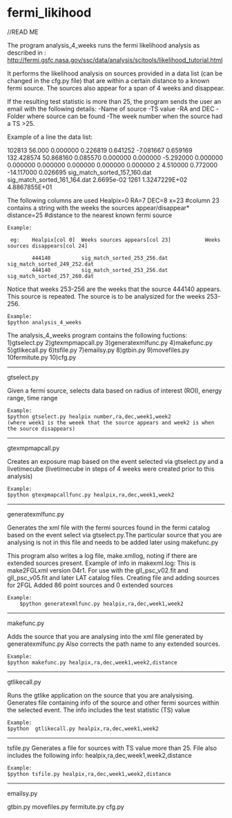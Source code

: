 # fermi_likihood

//READ ME

The program analysis_4_weeks runs the fermi likelihood analysis as described in : http://fermi.gsfc.nasa.gov/ssc/data/analysis/scitools/likelihood_tutorial.html 

It performs the likelihood analysis on sources provided in a data list (can be changed in the cfg.py file) that are within a certain distance to a known fermi source. The sources also appear for a span of 4 weeks and disappear. 

If the resulting test statistic is more than 25, the program sends the user an email with the following details:
-Name of source
-TS value
-RA and DEC 
-Folder where source can be found
-The week number when the source had a TS >25.

Example of a line the data list:

102813   56.000 0.000000 0.226819 0.641252 -7.081667 0.659169 132.428574 50.868160 0.085570 0.000000 0.000000 -5.292000 0.000000 0.000000 0.000000 0.000000 0.000000 0.000000 2
4.510000 0.772000 -14.117000 0.026695  sig_match_sorted_157_160.dat sig_match_sorted_161_164.dat   2.6695e-02    1261   1.3247229E+02   4.8867855E+01

The following columns are used
Healpix=0
RA=7
DEC=8
x=23 #column 23 contains a string with the weeks the sources appear/disappear*
distance=25 #distance to the nearest known fermi source

	Example:

	 eg:	Healpix[col 0] 	Weeks sources appears[col 23]			Weeks sources disappears[col 24]

			444140   		sig_match_sorted_253_256.dat 	sig_match_sorted_249_252.dat   
    	 	444140  		sig_match_sorted_253_256.dat 	sig_match_sorted_257_260.dat 
    	 	

Notice that weeks 253-256 are the weeks that the source 444140 appears. This source is repeated. 
The source is to be analysized for the weeks 253-256.

	Example:
	$python analysis_4_weeks


The analysis_4_weeks program contains the following fuctions:
1)gtselect.py
2)gtexmpmapcall.py
3)generatexmlfunc.py
4)makefunc.py
5)gtlikecall.py
6)tsfile.py
7)emailsy.py
8)gtbin.py
9)movefiles.py
10fermitute.py
10)cfg.py

******************************************************************************
gtselect.py

Given a fermi source, selects data based on radius of interest (ROI), energy range, time range 

	Example:
	$python gtselect.py healpix number,ra,dec,week1,week2
	(where week1 is the weeek that the source appears and week2 is when the source disappears)

******************************************************************************
gtexmpmapcall.py

Creates an exposure map based on the event selected via gtselect.py and a livetimecube (livetimecube in steps of 4 weeks were created prior to this analysis)

	Example:
	$python gtexpmapcallfunc.py healpix,ra,dec,week1,week2

******************************************************************************
generatexmlfunc.py

Generates the xml file with the fermi sources found in the fermi catalog based on the event select via gtselect.py.The particular source that you are analysing is not in this file and needs to be added later using makefunc.py
	
This program also writes a log file, make.xmllog, noting if there are extended sources present. 
	Example of info in makexml.log:
		This is make2FGLxml version 04r1.
		For use with the gll_psc_v02.fit and gll_psc_v05.fit and later LAT catalog files.
		Creating file and adding sources for 2FGL
		Added 86 point sources and 0 extended sources

	Example:
		$python generatexmlfunc.py healpix,ra,dec,week1,week2

******************************************************************************
makefunc.py

Adds the source that you are analysing into the xml file generated by generatexmlfunc.py 
Also corrects the path name to any extended sources.

	Example:
	$python makefunc.py healpix,ra,dec,week1,week2,distance

******************************************************************************
gtlikecall.py

Runs the gtlike application on the source that you are analysising. Generates file containing info of the source and other fermi sources within the selected event. The info includes the test statistic (TS) value 

	Example:
	$python  gtlikecall.py healpix,ra,dec,week1,week2

******************************************************************************
tsfile.py
Generates a file for sources with TS value more than 25. File also includes the following info: healpix,ra,dec,week1,week2,distance

	Example:
	$python tsfile.py healpix,ra,dec,week1,week2,distance
	
******************************************************************************
emailsy.py


gtbin.py
movefiles.py
fermitute.py
cfg.py
